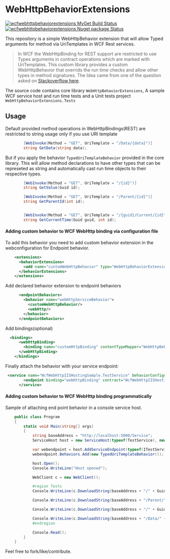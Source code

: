 # WebHttpBehaviorExtensions

[![wcfwebhttpbehaviorextensions MyGet Build Status](https://www.myget.org/BuildSource/Badge/wcfwebhttpbehaviorextensions?identifier=5172fa2f-2633-4a60-aee4-f554740f8da9)](https://www.myget.org/)  
                    [![wcfwebhttpbehaviorextensions Nuget package Status](https://img.shields.io/nuget/vpre/WebHttpBehaviorExtensions.svg)](https://www.nuget.org/packages/WebHttpBehaviorExtensions)

This repository is a simple WebHttpBehavior extension that will allow Typed arguments for method via UriTemplates in WCF Rest services.

>In WCF the WebHttpBinding for REST support are restricted to use Types arguments in contract operations which are marked with UriTemplates. This custom library provides a custom WebHttpBehavior that overrids the run time checks and allow other types in method signatures. The Idea came from one of the question asked on [Stackoverflow here](http://stackoverflow.com/questions/33018220/how-can-i-use-strongly-typed-parameters-in-the-uri-path-in-wcf-with-webhttpbindi, "How can I use strongly typed parameters in the uri path in WCF with WebHttpBinding").


The source code contains core library `WebHttpBehaviorExtensions`, A sample WCF service host and run time tests and a Unit tests project `WebHttpBehaviorExtensions.Tests`

## Usage

Default provided method operations in WebHttpBindings(REST) are restricted to string usage only if you use URI template
```csharp
        [WebInvoke(Method = "GET", UriTemplate = "/Data/{data}")]
        string GetData(string data);
```
But if you apply the behavior `TypedUriTemplateBehavior` provided in the core library. This will allow method declarations to have other types that can be represeted as string and automatically cast run time objects to their respective types.

```csharp
        [WebInvoke(Method = "GET", UriTemplate = "/{id}")]
        string GetValue(Guid id);

        [WebInvoke(Method = "GET", UriTemplate = "/Parent/{id}")]
        string GetParentId(int id);


        [WebInvoke(Method = "GET", UriTemplate = "/{guid}/Current/{id}")]
        string GetCurrentTime(Guid guid, int id);
```
#### Adding custom behavior to WCF WebHttp binding via configuration file
To add this behavior you need to add custom behavior extension in the webconfiguration for Endpoint behavior.
```xml
    <extensions>
      <behaviorExtensions>
        <add name="customWebHttpBehavior" type="WebHttpBehaviorExtensions.TypedUriTemplateBehaviorExtension, WebHttpBehaviorExtensions, Version=1.0.0.0, Culture=neutral, PublicKeyToken=Null"/>
      </behaviorExtensions>
    </extensions>
```
Add declared behavior extension to endpoint behaviors
```xml
      <endpointBehaviors>
        <behavior name="webHttpServiceBehavior">
          <customWebHttpBehavior/>
          <webHttp/>
        </behavior>
      </endpointBehaviors>
```
Add bindings(optional)
```xml
  <bindings>
      <webHttpBinding>
        <binding name="customHttpBinding" contentTypeMapper="WebHttpBehaviorExtensions.TypedUriTemplateBehaviorWebContentTypeMapper, WebHttpBehaviorExtensions, Version=1.0.0.0, Culture=neutral, PublicKeyToken=Null"/>
      </webHttpBinding>
    </bindings>
```

Finally attach the behavior with your service endpoint:
```xml
 <service name="WcfWebHttpIISHostingSample.TestService" behaviorConfiguration="ServiceBehavior">
        <endpoint binding="webHttpBinding" contract="WcfWebHttpIISHostingSample.ITestService" behaviorConfiguration="webHttpServiceBehavior" bindingConfiguration="customHttpBinding"/>
      </service>
```

#### Adding custom behavior to WCF WebHttp binding programmatically

Sample of attaching end point behavior in a console service host.

```csharp
    public class Program
    {
        static void Main(string[] args)
        {
            string baseAddress = "http://localhost:5000/Service";
            ServiceHost host = new ServiceHost(typeof(TestService), new Uri(baseAddress));

            var webendpoint = host.AddServiceEndpoint(typeof(ITestService), new WebHttpBinding(), "");
            webendpoint.Behaviors.Add(new TypedUriTemplateBehavior());

            host.Open();
            Console.WriteLine("Host opened");

            WebClient c = new WebClient();

            #region Tests
            Console.WriteLine(c.DownloadString(baseAddress + "/" + Guid.NewGuid().ToString()));

            Console.WriteLine(c.DownloadString(baseAddress + "/Parent/" + 20));

            Console.WriteLine(c.DownloadString(baseAddress + "/" + Guid.NewGuid() + "/Current/" + 10));

            Console.WriteLine(c.DownloadString(baseAddress + "/Data/" + "Mein_name_ist_WCF"));
            #endregion

            Console.Read();
        }
    }
```

Feel free to fork/like/contribute.

